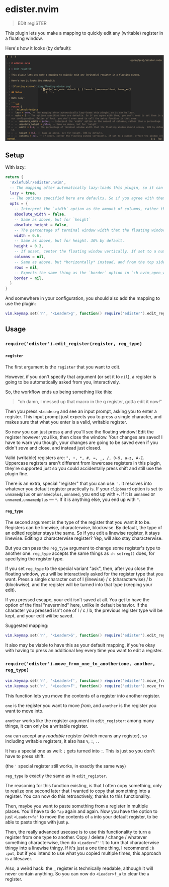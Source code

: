 # edister.nvim

> EDIt regiSTER

This plugin lets you make a mapping to quickly edit any (writable) register in a floating window.

Here's how it looks (by default):

![floating window](./img/floating-window.png)

## Setup

With lazy:

```lua
return {
  'Axlefublr/edister.nvim',
  -- The mapping after automatically lazy-loads this plugin, so it can be lazy.
  lazy = true,
  -- The options specified here are defaults. So if you agree with them, you don't need to set them in your configuration. Matter of fact, you don't even need to call the setup function in that case.
  opts = {
    -- Interpret the `width` option as the amount of columns, rather than a percentage.
    absolute_width = false,
    -- Same as above, but for `height`
    absolute_height = false,
    -- The percentage of terminal window width that the floating window should occupy. 60% by default.
    width = 0.6,
    -- Same as above, but for height. 30% by default.
    height = 0.3,
    -- If unset, center the floating window vertically. If set to a number, offset the window that many columns from the left side of your neovim window.
    columns = nil,
    -- Same as above, but *horizontally* instead, and from the top side of your neovim window. If you don't set `rows` and `columns`, the floating window is fully centered.
    rows = nil,
    -- Expects the same thing as the `border` option in `:h nvim_open_win()`. No borders by default.
    border = nil,
  }
}
```

And somewhere in your configuration, you should also add the mapping to use the plugin:

```lua
vim.keymap.set('n', '<Leader>g', function() require('edister').edit_register() end)
```

## Usage

### `require('edister').edit_register(register, reg_type)`

#### `register`

The first argument is the `register` that you want to edit.

However, if you don't specify that argument (or set it to `nil`), a register is going to be automatically asked from you, interactively.

So, the workflow ends up being something like this:

> "oh damn, I messed up that macro in the q register, gotta edit it now!"

Then you press `<Leader>g` and see an input prompt, asking you to enter a register. This input prompt just expects you to press a single character, and makes sure that what you enter is a valid, writable register.

So now you can just press `q` and you'll see the floating window! Edit the register however you like, then close the window. Your changes are saved! I have to warn you though, your changes are going to be saved even if you didn't _save_ and close, and instead just closed.

Valid (writable) registers are: `", +, *, #, =, _, /, 0-9, a-z, A-Z`. Uppercase registers aren't different from lowercase registers in this plugin, they're supported just so you could accidentally press shift and still use the plugin fine.

There is an extra, special "register" that you can use: `'`. It resolves into whatever you default register practically is. If your `clipboard` option is set to `unnamedplus` or `unnamedplus,unnamed`, you end up with `+`. If it is `unnamed` or `unnamed,unnamedplus` — `*`. If it is anything else, you end up with `"`.

#### `reg_type`

The second argument is the type of the register that you want it to be. Registers can be linewise, characterwise, blockwise. By default, the type of an edited register stays the same. So if you edit a linewise register, it stays linewise. Editing a characterwise register? Yep, will also stay characterwise.

But you can pass the `reg_type` argument to change some register's type to another one. `reg_type` accepts the same things as `:h setreg()` does, for specifying the register type.

If you set `reg_type` to the special variant "ask", then, after you close the floating window, you will be interactively asked for the register type that you want. Press a single character out of l (linewise) / c (characterwise) / b (blockwise), and the register will be turned into that type (keeping your edit).

If you pressed escape, your edit isn't saved at all. You get to have the option of the final "nevermind" here, unlike in default behavior. If the character you pressed isn't one of l / c / b, the previous register type will be kept, and your edit _will_ be saved.

Suggested mapping:

```lua
vim.keymap.set('n', '<Leader>G', function() require('edister').edit_register(nil, 'ask') end)
```

It also may be viable to have this as your default mapping, if you're okay with having to press an additional key every time you want to edit a register.

### `require('edister').move_from_one_to_another(one, another, reg_type)`

```lua
vim.keymap.set('n', '<Leader>f', function() require('edister').move_from_one_to_another() end)
vim.keymap.set('n', '<Leader>F', function() require('edister').move_from_one_to_another(nil, nil, 'ask') end)
```

This function lets you move the contents of a register into another register.

`one` is the register you want to move *from*, and `another` is the register you want to move into.

`another` works like the register argument in `edit_register`: among many things, it can only be a writable register.

`one` can accept any *readable* register (which means any register), so including writable registers, it also has `%`, `:`, `.`.

It has a special one as well: `;` gets turned into `:`. This is just so you don't have to press shift.

(the `'` special register still works, in exactly the same way)

`reg_type` is exactly the same as in `edit_register`.

The reasoning for this function existing, is that I often copy something, only to realize one second later that I wanted to copy that something into a register. You can now do this retroactively, thanks to this functionality.

Then, maybe you want to paste something from a register in multiple places. You'll have to do `"ap` again and again. Now you have the option to just `<Leader>fa'` to move the contents of `a` into your default register, to be able to paste things with just `p`.

Then, the really advanced usecase is to use this functionality to turn a register from one type to another. Copy / delete / change / whatever something characterwise, then do `<Leader>F''l` to turn that characterwise thingy into a linewise thingy. If it's just a one time thing, I recommend `:h :put`, but if you intend to use what you copied multiple times, this approach is a lifesaver.

Also, a weird hack: the `_` register is technically readable, although it will never contain anything. So you can now do `<Leader>f_a` to clear the `a` register.

